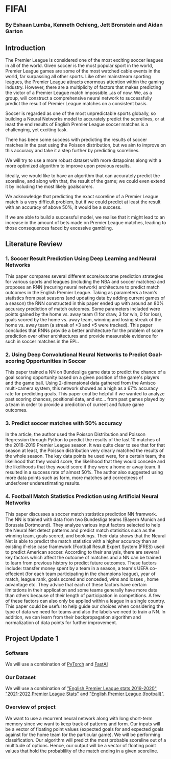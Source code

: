 # FIFAI

### By Eshaan Lumba, Kenneth Ochieng, Jett Bronstein and Aidan Garton

## Introduction

The Premier League is considered one of the most exciting soccer leagues in all of the world. Given soccer is the most popular sport in the world, Premier League games are some of the most watched cable events in the world, far surpassing all other sports. Like other mainstream sporting leagues, the Premier League attracts enormous attention within the gaming industry. However, there are a multiplicity of factors that makes predicting the victor of a Premier League match impossible...as of now. We, as a group, will construct a comprehensive neural network to successfully predict the result of Premier League matches on a consistent basis.

Soccer is regarded as one of the most unpredictable sports globally, so building a Neural Networks model to accurately predict the scorelines, or at least the end results of English Premier League soccer matches is a challenging, yet exciting task. 

There has been some success with predicting the results of soccer matches in the past using the Poisson distribution, but we aim to improve on this accuracy and take it a step further by predicting scorelines. 

We will try to use a more robust dataset with more datapoints along with a more optimized algorithm to improve upon previous results. 

Ideally, we would like to have an algorithm that can accurately predict the scoreline, and along with that, the result of the game; we could even extend it by including the most likely goalscorers. 

We acknowledge that predicting the exact scoreline of a Premier League match is a very difficult problem, but if we could predict at least the result with an accuracy of above 50%, it would be a success. 

If we are able to build a successful model, we realise that it might lead to an increase in the amount of bets made on Premier League matches, leading to those consequences faced by excessive gambling. 

## Literature Review

### 1. Soccer Result Prediction Using Deep Learning and Neural Networks
This paper compares several different score/outcome prediction strategies for various sports and leagues (including the NBA and soccer matches) and proposes an RNN (recuring neural network) architecture to predict match outcomes in the English Premier League. Taking as parameters a team's statistics from past seasons (and updating data by adding current games of a season) the RNN constructed in this paper ended up with around an 80% accuracy prediction of match outcomes. Some parameters included were points gained by the home vs. away team (1 for draw, 3 for win, 0 for loss), goals scored by the home vs. away team, winning and losing streak of the home vs. away team (a streak of >3 and >5 were tracked). This paper concludes that RNNs provide a better architecture for the problem of score prediction over other architectures and provide measurable evidence for such in soccer matches in the EPL. 

### 2. Using Deep Convolutional Neural Networks to Predict Goal-scoring Opportunities in Soccer
This paper trained a NN on Bundesliga game data to predict the chance of a goal scoring opportunity based on a given position of the game's players and the game ball. Using 2-dimensional data gathered from the Amisco multi-camera system, this network showed as a high as a 67% accuracy rate for predicting goals. This paper coul be helpful if we wanted to analyze past scoring chances, positional data, and etc... from past games played by a team in order to provide a prediction of current and future game outcomes.

### 3. Predict soccer matches with 50% accuracy
In the article, the author used the Poisson Distribution and Poisson Regression through Python to predict the results of the last 10 matches of the 2018-2019 Premier League season. It was quite clear to see that for that season at least, the Poisson distribution very clearly matched the results of the whole season. The key data points he used were, for a certain team, the likelihood that they would score, the likelihood that they would concede and the likelihoods that they would score if they were a home or away team. It resulted in a success rate of almost 50%. The author also suggested using more data points such as form, more matches and correctness of under/over underestimating results.

### 4. Football Match Statistics Prediction using Artificial Neural Networks
This paper discusses a soccer match statistics prediction NN framwork. The NN is trained with data from two Bundesliga teams (Bayern Munich and Borussia Dortmound). They analyze various input factors selected to help the Neural Net detect patterns and predict match statisitics such as the winning team, goals scored, and bookings. Their data shows that the Neural Net is able to predict the match statistics with a higher accuracy than an existing if-else case framework (Football Result Expert System (FRES) used to predict American soccer. According to their analysis, there are several key factors which affect the outcome of matches and a NN can be trained to learn from previous history to predict future outcomes. These factors include: transfer money spent by a team in a season, a team's UEFA co-effecient (for each team participating in the champions league), year of match, league rank, goals scored and conceded,  wins and losses , home advantage etc. They advice that each of these factors have certain limitations in their application and some teams generally have more data than others because of their length of participation in competitions. A few of these factors can also only be applied within a league in a single country. This paper could be useful to help guide our choices when considering the type of data we need for teams and also the labels we need to train a NN. In addition, we can learn from their backpropagation algorithm and normalization of data points for further improvement. 

## Project Update 1

### Software
We will use a combination of [PyTorch](https://pytorch.org/) and [FastAI](https://docs.fast.ai/)

### Our Dataset
We will use a combination of ["English Premier League stats 2019-2020"](https://www.kaggle.com/idoyo92/epl-stats-20192020?select=epl2020.csv), ["2021-2022 Premier League Stats"](https://fbref.com/en/comps/9/Premier-League-Stats) and ["English Premier League (football)"](https://datahub.io/sports-data/english-premier-league#readme).

### Overview of project
We want to use a recurrent neural network along with long short-term memory since we want to keep track of patterns and form. Our inputs will be a vector of floating point values (expected goals for and expected goals against for the home team for the particular game). We will be performing classification. Our algorithm will predict the most probable scoreline out of a multitude of options. Hence, our output will be a vector of floating point values that hold the probablility of the match ending in a given scoreline. 




